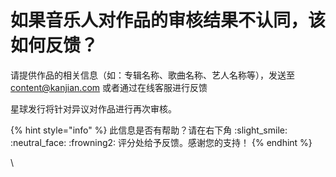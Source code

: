 # 如果音乐人对作品的审核结果不认同，该如何反馈？

请提供作品的相关信息（如：专辑名称、歌曲名称、艺人名称等），发送至 content@kanjian.com 或者通过在线客服进行反馈

星球发行将针对异议对作品进行再次审核。



{% hint style="info" %}
此信息是否有帮助？请在右下角 :slight\_smile: :neutral\_face: :frowning2: 评分处给予反馈。感谢您的支持！
{% endhint %}

\
